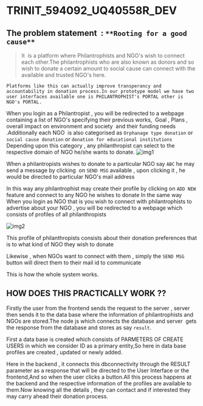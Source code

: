 # TRINIT_594092_UQ40558R_DEV
## The problem statement  : ```**Rooting for a good cause** ```

> It  is a platform where Philantrophists and NGO's wish to connect each other.The philantrophists who are also known as donors and so wish to donate a certain amount to social cause can connect with the available and trusted NGO's here.

`Platforms like this can actually improve transperancy and accountability in donation process.In our prototype model we have two user interfaces available one is PHILANTROPHIST's PORTAL other is NGO's PORTAL.`

When you login as a Philantropist , you will be redirected to a webpage containing a list of NGO's specifying their previous works,  Goal , Plans , overall impact on environment and society  and their funding needs .Additionally each NGO  is also categorised as `Orphanage type donation` or  `social cause donation` or `donation for educational institutions ` 
Depending upon this category , any philanthropist can select to the respective domain of NGO he/she wants to donate.
![img1](https://user-images.githubusercontent.com/125118272/218262586-bfbe4933-31e0-4388-bfa7-af0cbed89fa5.jpg)


When a philantropists wishes to donate to a particular NGO say `ABC` he may send a message by clicking  on `SEND MSG`
available , upon clicking it , he would be directed to particular NGO's mail address 

In this way any philantrophist may create their profile by clicking on ` ADD NEW ` feature and connect to any NGO he wishes to donate
In the same way 
When you login as NGO that is you wish to connect with philantrophists to advertise about your NGO , you will be redirected to a webpage which consists of profiles of all philanthropists 

![img2](https://user-images.githubusercontent.com/125118272/218262750-cb669007-0eea-4100-aa9d-498feaabf73c.jpg)


This profile of philanthropists consists about their donation preferences that is to what kind of NGO they wish to donate 

Likewise , when NGOs want to connect with them , simply the `SEND MSG` button will direct them to their mail id to communicate 

This is how the whole system works.
## HOW DOES THIS PRACTICALLY WORK ?? 

Firstly the user from the frontend sends the request to the server , server then sends it to the data base where the information of philantrophists and NGOs are stored.The node js which connects the database and server  gets the response from the database and stores as say ` result `. 

First a data base is created which consists of PARMETERS OF CREATE USERS in which we consider ID as a primary entity,So here in data base profiles are created , updated or newly added.

Here in the backend , it connects this dbconnectivity through the RESULT parameter as a response that will be directed to the User Interface or the frontend,And so when the user clicks a button.All this process happens at the backend and the respective information of the profiles are available to them.Now knowing all the details , they can contact and if interested they may carry ahead their donation process.
